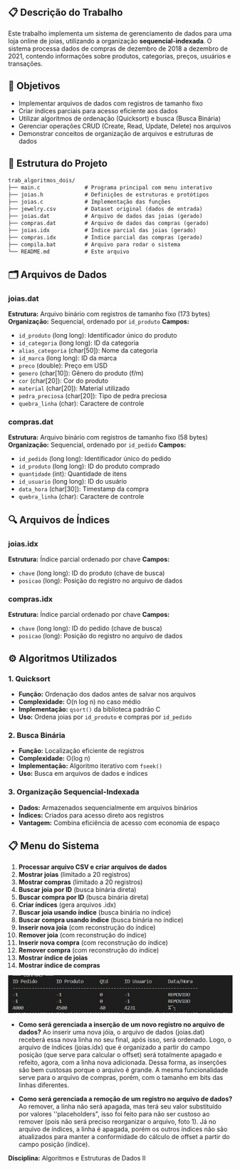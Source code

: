 ## 📋 Descrição do Trabalho

Este trabalho implementa um sistema de gerenciamento de dados para uma loja online de joias, utilizando a organização **sequencial-indexada**. O sistema processa dados de compras de dezembro de 2018 a dezembro de 2021, contendo informações sobre produtos, categorias, preços, usuários e transações.

## 🎯 Objetivos

- Implementar arquivos de dados com registros de tamanho fixo
- Criar índices parciais para acesso eficiente aos dados
- Utilizar algoritmos de ordenação (Quicksort) e busca (Busca Binária)
- Gerenciar operações CRUD (Create, Read, Update, Delete) nos arquivos
- Demonstrar conceitos de organização de arquivos e estruturas de dados

## 📁 Estrutura do Projeto

```
trab_algoritmos_dois/
├── main.c              # Programa principal com menu interativo
├── joias.h             # Definições de estruturas e protótipos
├── joias.c             # Implementação das funções
├── jewelry.csv         # Dataset original (dados de entrada)
├── joias.dat           # Arquivo de dados das joias (gerado)
├── compras.dat         # Arquivo de dados das compras (gerado)
├── joias.idx           # Índice parcial das joias (gerado)
├── compras.idx         # Índice parcial das compras (gerado)
├── compila.bat         # Arquivo para rodar o sistema
└── README.md           # Este arquivo
```

## 🗂️ Arquivos de Dados

### joias.dat
**Estrutura:** Arquivo binário com registros de tamanho fixo (173 bytes)
**Organização:** Sequencial, ordenado por `id_produto`
**Campos:**
- `id_produto` (long long): Identificador único do produto
- `id_categoria` (long long): ID da categoria
- `alias_categoria` (char[50]): Nome da categoria
- `id_marca` (long long): ID da marca
- `preco` (double): Preço em USD
- `genero` (char[10]): Gênero do produto (f/m)
- `cor` (char[20]): Cor do produto
- `material` (char[20]): Material utilizado
- `pedra_preciosa` (char[20]): Tipo de pedra preciosa
- `quebra_linha` (char): Caractere de controle

### compras.dat
**Estrutura:** Arquivo binário com registros de tamanho fixo (58 bytes)
**Organização:** Sequencial, ordenado por `id_pedido`
**Campos:**
- `id_pedido` (long long): Identificador único do pedido
- `id_produto` (long long): ID do produto comprado
- `quantidade` (int): Quantidade de itens
- `id_usuario` (long long): ID do usuário
- `data_hora` (char[30]): Timestamp da compra
- `quebra_linha` (char): Caractere de controle

## 🔍 Arquivos de Índices

### joias.idx
**Estrutura:** Índice parcial ordenado por chave
**Campos:**
- `chave` (long long): ID do produto (chave de busca)
- `posicao` (long): Posição do registro no arquivo de dados

### compras.idx
**Estrutura:** Índice parcial ordenado por chave
**Campos:**
- `chave` (long long): ID do pedido (chave de busca)
- `posicao` (long): Posição do registro no arquivo de dados

## ⚙️ Algoritmos Utilizados

### 1. Quicksort
- **Função:** Ordenação dos dados antes de salvar nos arquivos
- **Complexidade:** O(n log n) no caso médio
- **Implementação:** `qsort()` da biblioteca padrão C
- **Uso:** Ordena joias por `id_produto` e compras por `id_pedido`

### 2. Busca Binária
- **Função:** Localização eficiente de registros
- **Complexidade:** O(log n)
- **Implementação:** Algoritmo iterativo com `fseek()`
- **Uso:** Busca em arquivos de dados e índices

### 3. Organização Sequencial-Indexada
- **Dados:** Armazenados sequencialmente em arquivos binários
- **Índices:** Criados para acesso direto aos registros
- **Vantagem:** Combina eficiência de acesso com economia de espaço

## 📋 Menu do Sistema

1. **Processar arquivo CSV e criar arquivos de dados**
2. **Mostrar joias** (limitado a 20 registros)
3. **Mostrar compras** (limitado a 20 registros)
4. **Buscar joia por ID** (busca binária direta)
5. **Buscar compra por ID** (busca binária direta)
6. **Criar índices** (gera arquivos .idx)
7. **Buscar joia usando índice** (busca binária no índice)
8. **Buscar compra usando índice** (busca binária no índice)
9. **Inserir nova joia** (com reconstrução do índice)
10. **Remover joia** (com reconstrução do índice)
11. **Inserir nova compra** (com reconstrução do índice)
12. **Remover compra** (com reconstrução do índice)
13. **Mostrar índice de joias**
14. **Mostrar índice de compras**

![alt text](<foto1.jpg>)

- **Como será gerenciada a inserção de um novo registro no arquivo de dados?**
Ao inserir uma nova jóia, o arquivo de dados (joias.dat) receberá essa nova linha no seu final, após isso, será ordenado. Logo, o arquivo de índices (joias.idx) que é organizado a partir do campo posição (que serve para calcular o offset) será totalmente apagado e refeito, agora, com a linha nova adicionada. Dessa forma, as inserções são bem custosas porque o arquivo é grande. A mesma funcionalidade serve para o arquivo de compras, porém, com o tamanho em bits das linhas diferentes.

- **Como será gerenciada a remoção de um registro no arquivo de dados?**
Ao remover, a linha não será apagada, mas terá seu valor substituído por valores ''placeholders", isso foi feito para não ser custoso ao remover (pois não será preciso reorganizar o arquivo, foto 1). Já no arquivo de índices, a linha é apagada, porém os outros índices não são atualizados para manter a conformidade do cálculo de offset a partir do campo posição (índice).


**Disciplina:** Algoritmos e Estruturas de Dados II  
